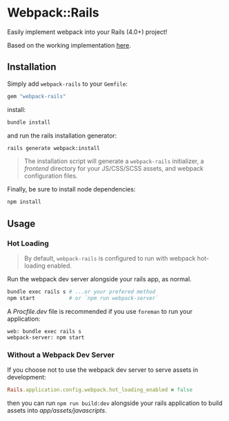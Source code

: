 # Webpack::Rails

Easily implement webpack into your Rails (4.0+) project!

Based on the working implementation
[here](https://github.com/tough-griff/rails-webpack-demo).

## Installation
Simply add `webpack-rails` to your `Gemfile`:
```ruby
gem "webpack-rails"
```

install:
```sh
bundle install
```

and run the rails installation generator:
```sh
rails generate webpack:install
```
> The installation script will generate a `webpack-rails` initializer, a
> *frontend* directory for your JS/CSS/SCSS assets, and webpack configuration
> files.

Finally, be sure to install node dependencies:
```sh
npm install
```

## Usage
### Hot Loading
> By default, `webpack-rails` is configured to run with webpack hot-loading
> enabled.

Run the webpack dev server alongside your rails app, as normal.
```sh
bundle exec rails s # ...or your prefered method
npm start           # or `npm run webpack-server`
```

A *Procfile.dev* file is recommended if you use `foreman` to run your
application:
```
web: bundle exec rails s
webpack-server: npm start
```

### Without a Webpack Dev Server
If you choose not to use the webpack dev server to serve assets in development:
```rb
Rails.application.config.webpack.hot_loading_enabled = false
```
then you can run `npm run build:dev` alongside your rails application to build
assets into *app/assets/javascripts*.
